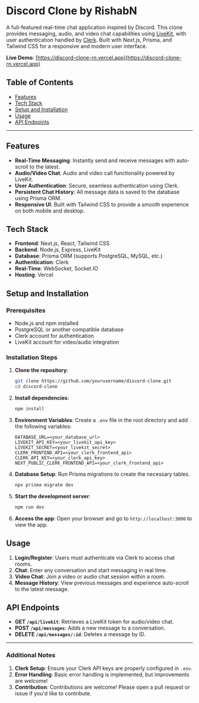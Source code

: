 # Discord Clone by RishabN

A full-featured real-time chat application inspired by Discord. This clone provides messaging, audio, and video chat capabilities using [LiveKit](https://livekit.io/), with user authentication handled by [Clerk](https://clerk.dev/). Built with Next.js, Prisma, and Tailwind CSS for a responsive and modern user interface.

**Live Demo**: [https://discord-clone-rn.vercel.app](https://discord-clone-rn.vercel.app)

## Table of Contents

- [Features](#features)
- [Tech Stack](#tech-stack)
- [Setup and Installation](#setup-and-installation)
- [Usage](#usage)
- [API Endpoints](#api-endpoints)

---

## Features

- **Real-Time Messaging**: Instantly send and receive messages with auto-scroll to the latest.
- **Audio/Video Chat**: Audio and video call functionality powered by LiveKit.
- **User Authentication**: Secure, seamless authentication using Clerk.
- **Persistent Chat History**: All message data is saved to the database using Prisma ORM.
- **Responsive UI**: Built with Tailwind CSS to provide a smooth experience on both mobile and desktop.

## Tech Stack

- **Frontend**: Next.js, React, Tailwind CSS
- **Backend**: Node.js, Express, LiveKit
- **Database**: Prisma ORM (supports PostgreSQL, MySQL, etc.)
- **Authentication**: Clerk
- **Real-Time**: WebSocket, Socket.IO
- **Hosting**: Vercel

## Setup and Installation

### Prerequisites

- Node.js and npm installed
- PostgreSQL or another compatible database
- Clerk account for authentication
- LiveKit account for video/audio integration

### Installation Steps

1. **Clone the repository**:

   ```bash
   git clone https://github.com/yourusername/discord-clone.git
   cd discord-clone
   ```

2. **Install dependencies**:

   ```bash
   npm install
   ```

3. **Environment Variables**: Create a `.env` file in the root directory and add the following variables:

   ```plaintext
   DATABASE_URL=<your_database_url>
   LIVEKIT_API_KEY=<your_livekit_api_key>
   LIVEKIT_SECRET=<your_livekit_secret>
   CLERK_FRONTEND_API=<your_clerk_frontend_api>
   CLERK_API_KEY=<your_clerk_api_key>
   NEXT_PUBLIC_CLERK_FRONTEND_API=<your_clerk_frontend_api>
   ```

4. **Database Setup**:
   Run Prisma migrations to create the necessary tables.

   ```bash
   npx prisma migrate dev
   ```

5. **Start the development server**:

   ```bash
   npm run dev
   ```

6. **Access the app**: Open your browser and go to `http://localhost:3000` to view the app.

## Usage

1. **Login/Register**: Users must authenticate via Clerk to access chat rooms.
2. **Chat**: Enter any conversation and start messaging in real time.
3. **Video Chat**: Join a video or audio chat session within a room.
4. **Message History**: View previous messages and experience auto-scroll to the latest message.

## API Endpoints

- **GET `/api/livekit`**: Retrieves a LiveKit token for audio/video chat.
- **POST `/api/messages`**: Adds a new message to a conversation.
- **DELETE `/api/messages/:id`**: Deletes a message by ID.

---

### Additional Notes

1. **Clerk Setup**: Ensure your Clerk API keys are properly configured in `.env`.
2. **Error Handling**: Basic error handling is implemented, but improvements are welcome!
3. **Contribution**: Contributions are welcome! Please open a pull request or issue if you'd like to contribute.
